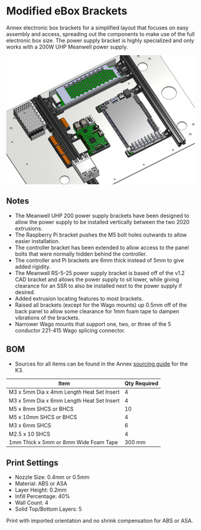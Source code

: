 # Modified eBox Brackets

Annex electronic box brackets for a simplified layout that focuses on easy assembly and access, spreading out the components to make use of the full electronic box size. The power supply bracket is highly specialized and only works with a 200W UHP Meanwell power supply.

![Panel_CAD](Images/brackets_cad.png)

## Notes

- The Meanwell UHP 200 power supply brackets have been designed to allow the power supply to be installed vertically between the two 2020 extrusions.
- The Raspberry Pi bracket pushes the M5 bolt holes outwards to allow easier installation.
- The controller bracket has been extended to allow access to the panel bolts that were normally hidden behind the controller.
- The controller and Pi brackets are 6mm thick instead of 5mm to give added rigidity.
- The Meanwell RS-5-25 power supply bracket is based off of the v1.2 CAD bracket and allows the power supply to sit lower, while giving clearance for an SSR to also be installed next to the power supply if desired.
- Added extrusion locating features to most brackets.
- Raised all brackets (except for the Wago mounts) up 0.5mm off of the back panel to allow some clearance for 1mm foam tape to dampen vibrations of the brackets.
- Narrower Wago mounts that support one, two, or three of the 5 conductor 221-415 Wago splicing connector.

## BOM

- Sources for all items can be found in the Annex [sourcing guide](https://docs.google.com/spreadsheets/d/1O3eyVuQ6M4F03MJSDs4Z71_XyNjXL5HFTZr1jsaAtRc/htmlview#) for the K3.

| Item                                                             | Qty Required  |
| ---                                                              | ---           |
| M3 x 5mm Dia x 4mm Length Heat Set Insert                        | 4             |
| M3 x 5mm Dia x 6mm Length Heat Set Insert                        | 4             |
| M5 x 8mm SHCS or BHCS                                            | 10            |
| M5 x 10mm SHCS or BHCS                                           | 4             |
| M3 x 6mm SHCS                                                    | 6             |
| M2.5 x 10 SHCS                                                   | 4             |
| 1mm Thick x 5mm or 8mm Wide Foam Tape	                           | 300 mm        |

## Print Settings

- Nozzle Size: 0.4mm or 0.5mm
- Material: ABS or ASA
- Layer Height: 0.2mm
- Infill Percentage: 40%
- Wall Count: 4
- Solid Top/Bottom Layers: 5

Print with imported orientation and no shrink compensation for ABS or ASA.